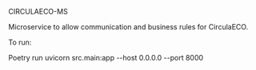 CIRCULAECO-MS

Microservice to allow communication and business rules for CirculaECO.

To run:

Poetry run uvicorn src.main:app --host 0.0.0.0 --port 8000